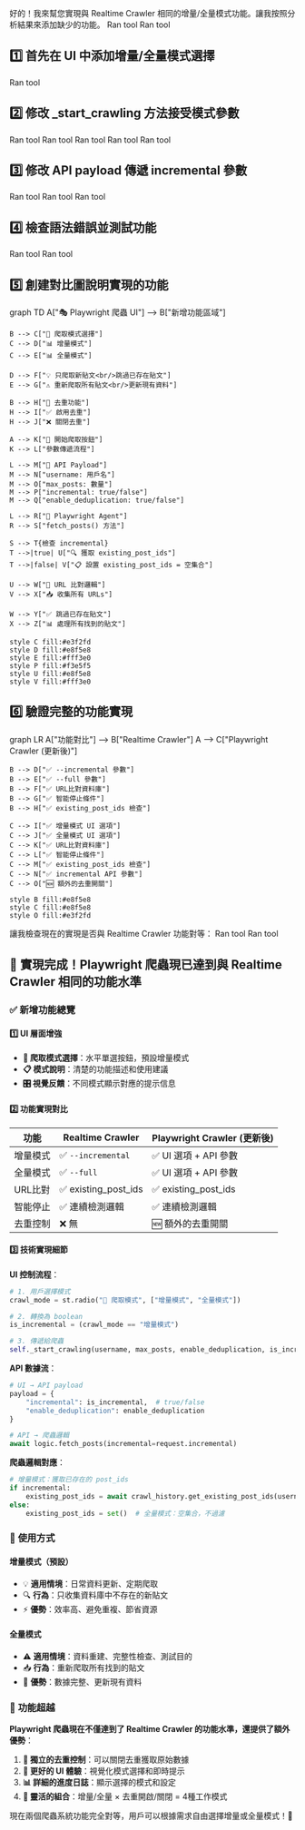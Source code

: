 好的！我來幫您實現與 Realtime Crawler 相同的增量/全量模式功能。讓我按照分析結果來添加缺少的功能。
Ran tool
Ran tool
## 1️⃣ 首先在 UI 中添加增量/全量模式選擇
Ran tool
## 2️⃣ 修改 _start_crawling 方法接受模式參數
Ran tool
Ran tool
Ran tool
Ran tool
Ran tool
## 3️⃣ 修改 API payload 傳遞 incremental 參數
Ran tool
Ran tool
Ran tool
## 4️⃣ 檢查語法錯誤並測試功能
Ran tool
Ran tool
## 5️⃣ 創建對比圖說明實現的功能

graph TD
    A["🎭 Playwright 爬蟲 UI"] --> B["新增功能區域"]
    
    B --> C["🔄 爬取模式選擇"]
    C --> D["📊 增量模式"]
    C --> E["📊 全量模式"]
    
    D --> F["💡 只爬取新貼文<br/>跳過已存在貼文"]
    E --> G["⚠️ 重新爬取所有貼文<br/>更新現有資料"]
    
    B --> H["🧹 去重功能"]
    H --> I["✅ 啟用去重"]
    H --> J["❌ 關閉去重"]
    
    A --> K["🚀 開始爬取按鈕"]
    K --> L["參數傳遞流程"]
    
    L --> M["📡 API Payload"]
    M --> N["username: 用戶名"]
    M --> O["max_posts: 數量"]
    M --> P["incremental: true/false"]
    M --> Q["enable_deduplication: true/false"]
    
    L --> R["🎯 Playwright Agent"]
    R --> S["fetch_posts() 方法"]
    
    S --> T{檢查 incremental}
    T -->|true| U["🔍 獲取 existing_post_ids"]
    T -->|false| V["📋 設置 existing_post_ids = 空集合"]
    
    U --> W["🔄 URL 比對邏輯"]
    V --> X["📥 收集所有 URLs"]
    
    W --> Y["✅ 跳過已存在貼文"]
    X --> Z["📊 處理所有找到的貼文"]
    
    style C fill:#e3f2fd
    style D fill:#e8f5e8
    style E fill:#fff3e0
    style P fill:#f3e5f5
    style U fill:#e8f5e8
    style V fill:#fff3e0
    
## 6️⃣ 驗證完整的功能實現

graph LR
    A["功能對比"] --> B["Realtime Crawler"]
    A --> C["Playwright Crawler (更新後)"]
    
    B --> D["✅ --incremental 參數"]
    B --> E["✅ --full 參數"] 
    B --> F["✅ URL比對資料庫"]
    B --> G["✅ 智能停止條件"]
    B --> H["✅ existing_post_ids 檢查"]
    
    C --> I["✅ 增量模式 UI 選項"]
    C --> J["✅ 全量模式 UI 選項"]
    C --> K["✅ URL比對資料庫"]
    C --> L["✅ 智能停止條件"] 
    C --> M["✅ existing_post_ids 檢查"]
    C --> N["✅ incremental API 參數"]
    C --> O["🆕 額外的去重開關"]
    
    style B fill:#e8f5e8
    style C fill:#e8f5e8
    style O fill:#e3f2fd

讓我檢查現在的實現是否與 Realtime Crawler 功能對等：
Ran tool
Ran tool
## 🎉 實現完成！Playwright 爬蟲現已達到與 Realtime Crawler 相同的功能水準

### ✅ **新增功能總覽**

#### 1️⃣ **UI 層面增強**
- **🔄 爬取模式選擇**：水平單選按鈕，預設增量模式
- **📋 模式說明**：清楚的功能描述和使用建議
- **🎛️ 視覺反饋**：不同模式顯示對應的提示信息

#### 2️⃣ **功能實現對比**

| 功能 | Realtime Crawler | Playwright Crawler (更新後) |
|------|------------------|---------------------------|
| 增量模式 | ✅ `--incremental` | ✅ UI 選項 + API 參數 |
| 全量模式 | ✅ `--full` | ✅ UI 選項 + API 參數 |
| URL比對 | ✅ existing_post_ids | ✅ existing_post_ids |
| 智能停止 | ✅ 連續檢測邏輯 | ✅ 連續檢測邏輯 |
| 去重控制 | ❌ 無 | 🆕 額外的去重開關 |

#### 3️⃣ **技術實現細節**

**UI 控制流程**：
```python
# 1. 用戶選擇模式
crawl_mode = st.radio("🔄 爬取模式", ["增量模式", "全量模式"])

# 2. 轉換為 boolean
is_incremental = (crawl_mode == "增量模式")

# 3. 傳遞給爬蟲
self._start_crawling(username, max_posts, enable_deduplication, is_incremental)
```

**API 數據流**：
```python
# UI → API payload
payload = {
    "incremental": is_incremental,  # true/false
    "enable_deduplication": enable_deduplication
}

# API → 爬蟲邏輯
await logic.fetch_posts(incremental=request.incremental)
```

**爬蟲邏輯對應**：
```python
# 增量模式：獲取已存在的 post_ids
if incremental:
    existing_post_ids = await crawl_history.get_existing_post_ids(username)
else:
    existing_post_ids = set()  # 全量模式：空集合，不過濾
```

### 🚀 **使用方式**

#### **增量模式**（預設）
- 💡 **適用情境**：日常資料更新、定期爬取
- 🔍 **行為**：只收集資料庫中不存在的新貼文
- ⚡ **優勢**：效率高、避免重複、節省資源

#### **全量模式**
- ⚠️ **適用情境**：資料重建、完整性檢查、測試目的
- 📥 **行為**：重新爬取所有找到的貼文
- 🔄 **優勢**：數據完整、更新現有資料

### 💎 **功能超越**

**Playwright 爬蟲現在不僅達到了 Realtime Crawler 的功能水準，還提供了額外優勢**：

1. **🧹 獨立的去重控制**：可以關閉去重獲取原始數據
2. **🎨 更好的 UI 體驗**：視覺化模式選擇和即時提示
3. **📊 詳細的進度日誌**：顯示選擇的模式和設定
4. **🔧 靈活的組合**：增量/全量 × 去重開啟/關閉 = 4種工作模式

現在兩個爬蟲系統功能完全對等，用戶可以根據需求自由選擇增量或全量模式！🎊